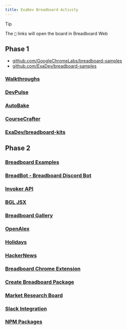```yaml
---
title: ExaDev Breadboard Activity
---
```


> [!TIP]
> The `🔗` links will open the board in Breadboard Web

## Phase 1
- [github.com/GoogleChromeLabs/breadboard-samples](https://github.com/GoogleChromeLabs/breadboard-samples)
- [github.com/ExaDev/breadboard-samples](https://github.com/ExaDev/breadboard-samples)
### [Walkthroughs](Phase%201/Walkthroughs.md)
### [DevPulse](Phase%201/DevPulse.md)

### [AutoBake](Phase%201/AutoBake.md)

### [CourseCrafter](Phase%201/CourseCrafter.md)

### [ExaDev/breadboard-kits](Phase%201/breadboard-kits.md)
## Phase 2
### [Breadboard Examples](Phase%202/Breadboard%20Examples.md)
### [BreadBot - Breadboard Discord Bot](Phase%202/BreadBot%20-%20Breadboard%20Discord%20Bot.md)

### [Invoker API](Phase%202/Invoker%20API.md)

### [BGL JSX](Phase%202/BGL%20JSX.md)
### [Breadboard Gallery](Phase%202/Breadboard%20Gallery.md)

### [OpenAlex](Phase%202/OpenAlex.md)

### [Holidays](Phase%202/Holidays.md)

### [HackerNews](Phase%202/HackerNews.md)

### [Breadboard Chrome Extension](Phase%202/Breadboard%20Chrome%20Extension.md)

### [Create Breadboard Package](Phase%202/Create%20Breadboard%20Package.md)

### [Market Research Board](Phase%202/Market%20Research%20Board.md)

### [Slack Integration](Phase%202/Slack%20Integration.md)

### [NPM Packages](Phase%202/NPM%20Packages.md)
